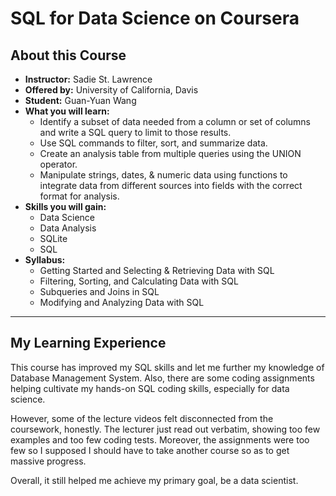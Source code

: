 # SQL for Data Science on Coursera

## About this Course

- **Instructor:** Sadie St. Lawrence
- **Offered by:** University of California, Davis
- **Student:** Guan-Yuan Wang
- **What you will learn:** 
  - Identify a subset of data needed from a column or set of columns and write a SQL query to limit to those results.
  - Use SQL commands to filter, sort, and summarize data.
  - Create an analysis table from multiple queries using the UNION operator.
  - Manipulate strings, dates, & numeric data using functions to integrate data from different sources into fields with the correct format for analysis.
- **Skills you will gain:**
  - Data Science
  - Data Analysis
  - SQLite
  - SQL
- **Syllabus:**
  - Getting Started and Selecting & Retrieving Data with SQL
  - Filtering, Sorting, and Calculating Data with SQL
  - Subqueries and Joins in SQL
  - Modifying and Analyzing Data with SQL

------



## My Learning Experience

This course has improved my SQL skills and let me further my knowledge of Database Management System. Also, there are some coding assignments helping cultivate my hands-on SQL coding skills, especially for data science.

However, some of the lecture videos felt disconnected from the coursework, honestly. The lecturer just read out verbatim, showing too few examples and too few coding tests. Moreover, the assignments were too few so I supposed I should have to take another course so as to get massive progress.

Overall, it still helped me achieve my primary goal, be a data scientist.